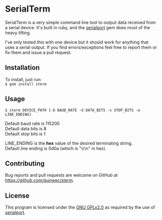 # SerialTerm
SerialTerm is a very simple command line tool to output data received from a serial device. It's built in ruby, and the <a href="https://rubygems.org/gems/serialport/versions/1.3.1" target="_blank">serialport</a> gem does most of the heavy lifting.  

I've only tested this with one device but it should work for anything that uses a serial output. If you find errors/exceptions feel free to report them or fix them and issue a pull request.

## Installation  
To install, just run:  
`
$ gem install sterm
`

## Usage

`
$ sterm DEVICE_PATH [-b BAUD_RATE -d DATA_BITS -s STOP_BITS -e LINE_ENDING]
`
  
Default baud rate is 115200  
Default data bits is 8  
Default stop bits is 1  
  
LINE_ENDING is the **hex** value of the desired terminating string.  
Default line ending is 0d0a (which is "\r\n" in hex).  

## Contributing

Bug reports and pull requests are welcome on GitHub at https://github.com/guineec/sterm.  
  
## License  
This program is licensed under the <a href="https://www.gnu.org/licenses/old-licenses/gpl-2.0.txt">GNU GPLv2.0</a> as required by the use of <a href="https://rubygems.org/gems/serialport/versions/1.3.1" target="_blank">serialport</a>.
